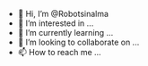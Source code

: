 - 👋 Hi, I’m @Robotsinalma
- 👀 I’m interested in ...
- 🌱 I’m currently learning ...
- 💞️ I’m looking to collaborate on ...
- 📫 How to reach me ...

<!---
Robotsinalma/Robotsinalma is a ✨ special ✨ repository because its `README.md` (this file) appears on your GitHub profile.
You can click the Preview link to take a look at your changes.
--->
